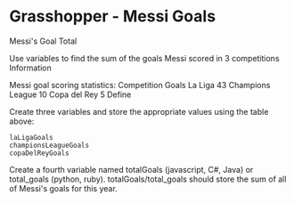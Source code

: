 # Grasshopper - Messi Goals

Messi's Goal Total

Use variables to find the sum of the goals Messi scored in 3 competitions
Information

Messi goal scoring statistics:
Competition 	Goals
La Liga 	43
Champions League 	10
Copa del Rey 	5
Define

Create three variables and store the appropriate values using the table above:

    laLigaGoals
    championsLeagueGoals
    copaDelReyGoals

Create a fourth variable named totalGoals (javascript, C#, Java) or total_goals (python, ruby). totalGoals/total_goals should store the sum of all of Messi's goals for this year.
